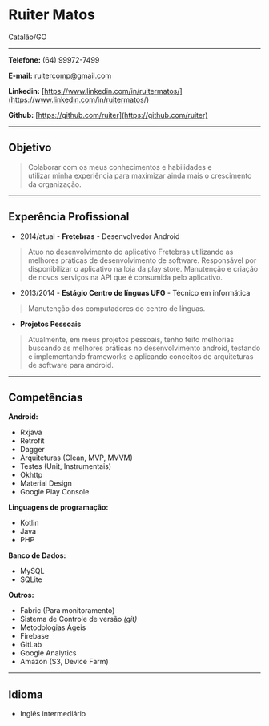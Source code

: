 # Ruiter Matos
Catalão/GO

---

**Telefone:** (64) 99972-7499

**E-mail:** ruitercomp@gmail.com

**Linkedin:** [https://www.linkedin.com/in/ruitermatos/](https://www.linkedin.com/in/ruitermatos/)

**Github:** [https://github.com/ruiter](https://github.com/ruiter)

---

## Objetivo
> Colaborar com os meus conhecimentos e habilidades e utilizar minha experiência para maximizar ainda mais o crescimento da organização.

---

## Experência Profissional
* 2014/atual - **Fretebras** - Desenvolvedor Android

> Atuo no desenvolvimento do aplicativo Fretebras utilizando as melhores práticas de desenvolvimento de software.
> Responsável por disponibilizar o aplicativo na loja da play store.
> Manutenção e criação de novos serviços na API que é consumida pelo aplicativo. 

* 2013/2014 - **Estágio Centro de línguas UFG** - Técnico em informática

> Manutenção dos computadores do centro de línguas.

* **Projetos Pessoais**

> Atualmente, em meus projetos pessoais, tenho feito melhorias buscando as melhores práticas no desenvolvimento android, testando e implementando frameworks e aplicando conceitos de arquiteturas de software para android.

---

## Competências

**Android:**

* Rxjava
* Retrofit
* Dagger
* Arquiteturas (Clean, MVP, MVVM)
* Testes (Unit, Instrumentais)
* Okhttp
* Material Design
* Google Play Console

**Linguagens de programação:**

* Kotlin
* Java
* PHP

**Banco de Dados:**

* MySQL
* SQLite

**Outros:**

* Fabric (Para monitoramento)
* Sistema de Controle de versão *(git)*
* Metodologias Ágeis
* Firebase
* GitLab
* Google Analytics
* Amazon (S3, Device Farm)

---

## Idioma
* Inglês intermediário
